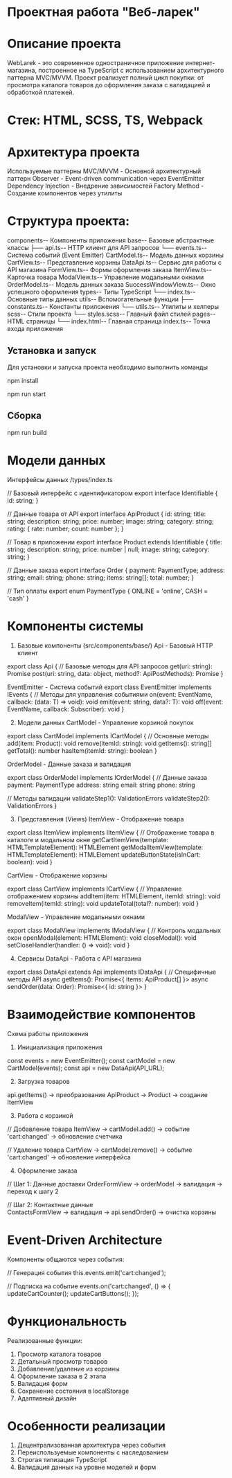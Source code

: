 # Проектная работа "Веб-ларек"

# Описание проекта
WebLarek - это современное одностраничное приложение интернет-магазина, построенное на TypeScript с использованием архитектурного паттерна MVC/MVVM. Проект реализует полный цикл покупки: от просмотра каталога товаров до оформления заказа с валидацией и обработкой платежей.

# Стек: HTML, SCSS, TS, Webpack

# Архитектура проекта
Используемые паттерны
MVC/MVVM - Основной архитектурный паттерн
Observer - Event-driven communication через EventEmitter
Dependency Injection - Внедрение зависимостей
Factory Method - Создание компонентов через утилиты

# Структура проекта:
components-- Компоненты приложения
base-- Базовые абстрактные классы
├── api.ts-- HTTP клиент для API запросов
└── events.ts-- Система событий (Event Emitter)
CartModel.ts-- Модель данных корзины
CartView.ts-- Представление корзины
DataApi.ts-- Сервис для работы с API магазина
FormView.ts-- Формы оформления заказа
ItemView.ts-- Карточка товара
ModalView.ts-- Управление модальными окнами
OrderModel.ts-- Модель данных заказа
SuccessWindowView.ts-- Окно успешного оформления
types-- Типы TypeScript
└── index.ts-- Основные типы данных
utils-- Вспомогательные функции
├── constants.ts-- Константы приложения
└── utils.ts-- Утилиты и хелперы
scss-- Стили проекта
└── styles.scss-- Главный файл стилей
pages-- HTML страницы
└── index.html-- Главная страница
index.ts-- Точка входа приложения

## Установка и запуск
Для установки и запуска проекта необходимо выполнить команды

npm install

npm run start

## Сборка
npm run build

# Модели данных
Интерфейсы данных  /types/index.ts

// Базовый интерфейс с идентификатором
export interface Identifiable {
  id: string;
}

// Данные товара от API
export interface ApiProduct {
  id: string;
  title: string;
  description: string;
  price: number;
  image: string;
  category: string;
  rating: { rate: number; count: number };
}

// Товар в приложении
export interface Product extends Identifiable {
  title: string;
  description: string;
  price: number | null;
  image: string;
  category: string;
}

// Данные заказа
export interface Order {
  payment: PaymentType;
  address: string;
  email: string;
  phone: string;
  items: string[];
  total: number;
}

// Тип оплаты
export enum PaymentType {
  ONLINE = 'online',
  CASH = 'cash'
}

# Компоненты системы
1. Базовые компоненты (src/components/base/)
Api - Базовый HTTP клиент

export class Api {
  // Базовые методы для API запросов
  get<T>(uri: string): Promise<T>
  post<T>(uri: string, data: object, method?: ApiPostMethods): Promise<T>
}

EventEmitter - Система событий
export class EventEmitter implements IEvents {
  // Методы для управления событиями
  on<T extends object>(event: EventName, callback: (data: T) => void): void
  emit<T extends object>(event: string, data?: T): void
  off(event: EventName, callback: Subscriber): void
}

2. Модели данных
CartModel - Управление корзиной покупок

export class CartModel implements ICartModel {
  // Основные методы
  add(item: Product): void
  remove(itemId: string): void
  getItems(): string[]
  getTotal(): number
  hasItem(itemId: string): boolean
}

OrderModel - Данные заказа и валидация

export class OrderModel implements IOrderModel {
  // Данные заказа
  payment: PaymentType
  address: string
  email: string
  phone: string
  
  // Методы валидации
  validateStep1(): ValidationErrors
  validateStep2(): ValidationErrors
}

3. Представления (Views)
ItemView - Отображение товара

export class ItemView implements IItemView {
  // Отображение товара в каталоге и модальном окне
  getCartItemView(template: HTMLTemplateElement): HTMLElement
  getModalItemView(template: HTMLTemplateElement): HTMLElement
  updateButtonState(isInCart: boolean): void
}

CartView - Отображение корзины

export class CartView implements ICartView {
  // Управление отображением корзины
  addItem(item: HTMLElement, itemId: string): void
  removeItem(itemId: string): void
  updateTotal(total?: number): void
}

ModalView - Управление модальными окнами 

export class ModalView implements IModalView {
  // Контроль модальных окон
  openModal(element: HTMLElement): void
  closeModal(): void
  setCloseHandler(handler: () => void): void
}

4. Сервисы
DataApi - Работа с API магазина

export class DataApi extends Api implements IDataApi {
  // Специфичные методы API
  async getItems(): Promise<{ items: ApiProduct[] }>
  async sendOrder(data: Order): Promise<{ id: string }>
}

# Взаимодействие компонентов
Схема работы приложения

1. Инициализация приложения

const events = new EventEmitter();
const cartModel = new CartModel(events);
const api = new DataApi(API_URL);

2. Загрузка товаров

api.getItems() → преобразование ApiProduct → Product → создание ItemView

3. Работа с корзиной

// Добавление товара
ItemView → cartModel.add() → событие 'cart:changed' → обновление счетчика

// Удаление товара
CartView → cartModel.remove() → событие 'cart:changed' → обновление интерфейса

4. Оформление заказа

// Шаг 1: Данные доставки
OrderFormView → orderModel → валидация → переход к шагу 2

// Шаг 2: Контактные данные  
ContactsFormView → валидация → api.sendOrder() → очистка корзины


# Event-Driven Architecture

Компоненты общаются через события:

// Генерация события
this.events.emit('cart:changed');

// Подписка на событие
events.on('cart:changed', () => {
    updateCartCounter();
    updateCartButtons();
});

# Функциональность
Реализованные функции:
1. Просмотр каталога товаров
2. Детальный просмотр товаров
3. Добавление/удаление из корзины
4. Оформление заказа в 2 этапа
5. Валидация форм
6. Сохранение состояния в localStorage
7. Адаптивный дизайн

# Особенности реализации
1. Децентрализованная архитектура через события
2. Переиспользуемые компоненты с наследованием
3. Строгая типизация TypeScript
4. Валидация данных на уровне моделей и форм
